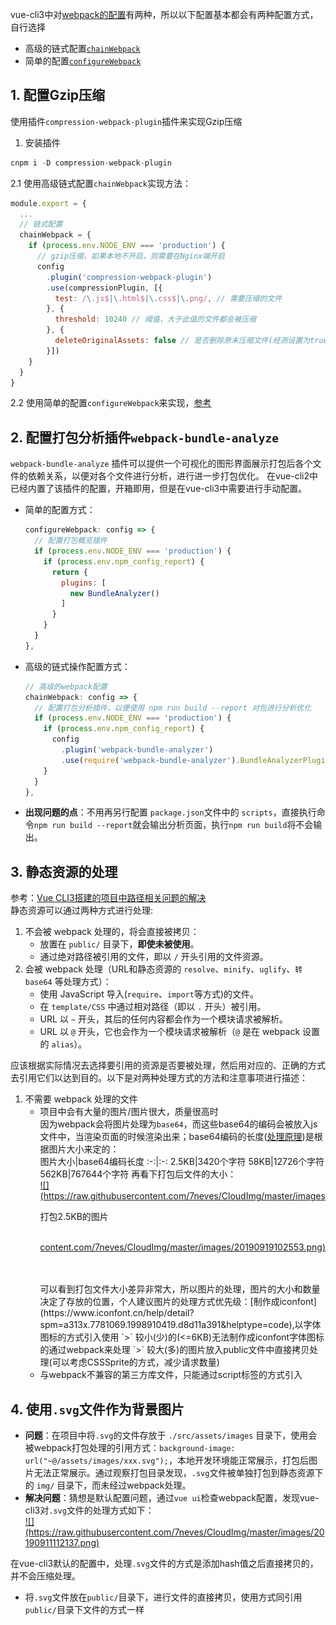vue-cli3中对[webpack的配置](https://cli.vuejs.org/zh/guide/webpack.html#webpack-相关)有两种，所以以下配置基本都会有两种配置方式，自行选择
  - 高级的链式配置[`chainWebpack`](https://cli.vuejs.org/zh/guide/webpack.html#%E9%93%BE%E5%BC%8F%E6%93%8D%E4%BD%9C-%E9%AB%98%E7%BA%A7)
  - 简单的配置[`configureWebpack`](https://cli.vuejs.org/zh/guide/webpack.html#%E7%AE%80%E5%8D%95%E7%9A%84%E9%85%8D%E7%BD%AE%E6%96%B9%E5%BC%8F)
## 1. 配置Gzip压缩
使用插件`compression-webpack-plugin`插件来实现Gzip压缩
1. 安装插件
  ```js
  cnpm i -D compression-webpack-plugin
  ```
2.1 使用高级链式配置`chainWebpack`实现方法：
  ```js
  module.export = {
    ...
    // 链式配置
    chainWebpack = {
      if (process.env.NODE_ENV === 'production') {
        // gzip压缩，如果本地不开启，则需要在Nginx端开启
        config
          .plugin('compression-webpack-plugin')
          .use(compressionPlugin, [{
            test: /\.js$|\.html$|\.css$|\.png/, // 需要压缩的文件
          }, {
            threshold: 10240 // 阈值，大于此值的文件都会被压缩
          }, {
            deleteOriginalAssets: false // 是否删除原未压缩文件(经测设置为true并未删除)
          }])
      }
    }
  }
  ```
2.2 使用简单的配置`configureWebpack`来实现，[参考](https://www.cnblogs.com/yangshifu/p/9724709.html)
## 2. 配置打包分析插件`webpack-bundle-analyze`
`webpack-bundle-analyze` 插件可以提供一个可视化的图形界面展示打包后各个文件的依赖关系，以便对各个文件进行分析，进行进一步打包优化。
在vue-cli2中已经内置了该插件的配置，开箱即用，但是在vue-cli3中需要进行手动配置。
- 简单的配置方式：
  ```js  
  configureWebpack: config => {
    // 配置打包概览插件
    if (process.env.NODE_ENV === 'production') {
      if (process.env.npm_config_report) {
        return {
          plugins: [
            new BundleAnalyzer()
          ]
        }
      }
    }
  },
  ```
- 高级的链式操作配置方式：
  ```js
  // 高级的webpack配置
  chainWebpack: config => {
    // 配置打包分析插件，以便使用 npm run build --report 对包进行分析优化
    if (process.env.NODE_ENV === 'production') {
      if (process.env.npm_config_report) {
        config
          .plugin('webpack-bundle-analyzer')
          .use(require('webpack-bundle-analyzer').BundleAnalyzerPlugin)
      }
    }
  },
  ```
- **出现问题的点**：不用再另行配置 `package.json`文件中的 `scripts`，直接执行命令`npm run build --report`就会输出分析页面，执行`npm run build`将不会输出。
## 3. 静态资源的处理
参考：[Vue CLI3搭建的项目中路径相关问题的解决](https://www.jb51.net/article/147558.htm)  
静态资源可以通过两种方式进行处理:  
1. 不会被 webpack 处理的，将会直接被拷贝：
    - 放置在 `public/` 目录下，**即使未被使用**。
    - 通过绝对路径被引用的文件，即以 `/` 开头引用的文件资源。
2. 会被 webpack 处理（URL和静态资源的 `resolve`、`minify`、`uglify`、`转 base64` 等处理方式）：
    - 使用 JavaScript 导入(`require`、`import`等方式)的文件。
    - 在 `template/CSS` 中通过相对路径（即以 `.` 开头）被引用。
    - URL 以 `~` 开头，其后的任何内容都会作为一个模块请求被解析。
    - URL 以 `@` 开头，它也会作为一个模块请求被解析（`@` 是在 webpack 设置的 `alias`）。
    
  应该根据实际情况去选择要引用的资源是否要被处理，然后用对应的、正确的方式去引用它们以达到目的。以下是对两种处理方式的方法和注意事项进行描述：  
  1. 不需要 webpack 处理的文件
      - 项目中会有大量的图片/图片很大，质量很高时  
      因为webpack会将图片处理为`base64`，而这些base64的编码会被放入js文件中，当渲染页面的时候渲染出来；base64编码的长度([处理原理](https://segmentfault.com/q/1010000000456088))是根据图片大小来定的：  
        图片大小|base64编码长度
        :-:|:-:
        2.5KB|3420个字符
        58KB|12726个字符
        562KB|767644个字符
        再看下打包后文件的大小：
        <div style="overflow:hidden">
        <div class="img-show" style="float:left">
        <a data-fancybox title="" href="https://raw.githubusercontent.com/7neves/CloudImg/master/images/20190919102532.png">![](https://raw.githubusercontent.com/7neves/CloudImg/master/images/20190919102532.png)</a>
        <p>打包2.5KB的图片</p>
        </div>
        <div class="img-show" style="float:right">
        <a data-fancybox title="" href="https://raw.githubusercontent.com/7neves/CloudImg/master/images/20190919102553.png">![](https://raw.githubusercontent.com/7neves/CloudImg/master/images/20190919102553.png)</a>
        <p>打包562KB的图片</p>
        </div>
        </div>
        可以看到打包文件大小差异非常大，所以图片的处理，图片的大小和数量决定了存放的位置，个人建议图片的处理方式优先级：[制作成iconfont](https://www.iconfont.cn/help/detail?spm=a313x.7781069.1998910419.d8d11a391&helptype=code),以字体图标的方式引入使用 `>` 较小(少)的(<=6KB)无法制作成iconfont字体图标的通过webpack来处理 `>` 较大(多)的图片放入public文件中直接拷贝处理(可以考虑CSSSprite的方式，减少请求数量)
      - 与webpack不兼容的第三方库文件，只能通过script标签的方式引入
## 4. 使用`.svg`文件作为背景图片
- **问题**：在项目中将`.svg`的文件存放于 `./src/assets/images` 目录下，使用会被webpack打包处理的引用方式：`background-image: url("~@/assets/images/xxx.svg");`，本地开发环境能正常展示，打包后图片无法正常展示。通过观察打包目录发现，`.svg`文件被单独打包到静态资源下的 `img/` 目录下，而未经过webpack处理。
- **解决问题**：猜想是默认配置问题，通过`vue ui`检查webpack配置，发现vue-cli3对`.svg`文件的处理方式如下：
  <div class="img-show">
    <a data-fancybox title="" href="https://raw.githubusercontent.com/7neves/CloudImg/master/images/20190911112137.png">![](https://raw.githubusercontent.com/7neves/CloudImg/master/images/20190911112137.png)</a>
  </div>
在vue-cli3默认的配置中，处理`.svg`文件的方式是添加hash值之后直接拷贝的，并不会压缩处理。
  - 将`.svg`文件放在`public/`目录下，进行文件的直接拷贝，使用方式同引用`public/`目录下文件的方式一样